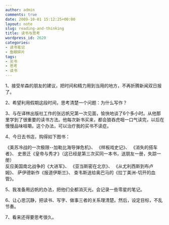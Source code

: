 ```yaml
---
author: admin
comments: true
date: 2009-10-01 15:12:25+00:00
layout: note
slug: reading-and-thinking
title: 读书与思考
wordpress_id: 2620
categories:
- 读书笔记
- 鱼眼碎片
tags:
- 买书
- 思考
- 读书
---
```


1、接受牟森的朋友的建议，把时间和精力用到当用的地方，不再折腾新闻双日报了。

2、希望利用假期这段时间，思考清楚一个问题：为什么写作？

3、与在译林出版社工作的张远帆兄第一次见面，愉快地谈了6个多小时。从他那里学到了很重要的读书方法。他每次新书买来，都会狼吞虎咽一口气读完，以后在慢慢品味咀嚼。这个办法，可以治疗我的买书不读症。

4、今日去书店，购得如下图书：

《美苏冷战的一次极限--加勒比海导弹危机》、
《样板戏史记》、
《消失的搭车者》、
史景迁《皇帝与秀才》（这已经是第三次买同一本书，送朋友一册，失踪一册）  
反应美国南北战争的《大进军》、
《亚当斯密在北京》、
《从尤利西斯到布卢姆》、
萨伊德新作《报道伊斯兰》、
查韦斯送给奥巴马的《拉丁美洲-切开的血管》。 

5、我准备用远帆的办法，把他们全都消灭光。会记录一些零星的笔记。

6、让心思沉静，把读书、写字、做事三者的关系理清楚。然后，设定目标，不乱节奏。

7、看来还得要思考很久。

